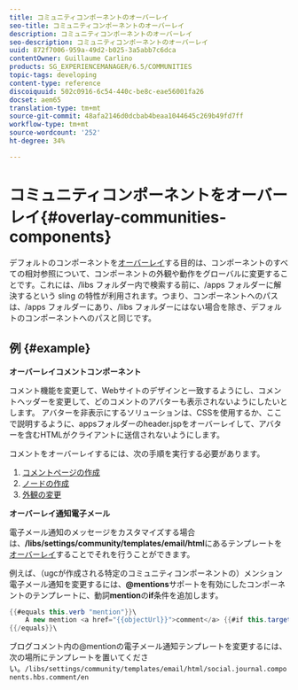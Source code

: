 ```yaml
---
title: コミュニティコンポーネントのオーバーレイ
seo-title: コミュニティコンポーネントのオーバーレイ
description: コミュニティコンポーネントのオーバーレイ
seo-description: コミュニティコンポーネントのオーバーレイ
uuid: 872f7006-959a-49d2-b025-3a5abb7c6dca
contentOwner: Guillaume Carlino
products: SG_EXPERIENCEMANAGER/6.5/COMMUNITIES
topic-tags: developing
content-type: reference
discoiquuid: 502c0916-6c54-440c-be8c-eae56001fa26
docset: aem65
translation-type: tm+mt
source-git-commit: 48afa2146d0dcbab4beaa1044645c269b49fd7ff
workflow-type: tm+mt
source-wordcount: '252'
ht-degree: 34%

---
```



# コミュニティコンポーネントをオーバーレイ{#overlay-communities-components}

デフォルトのコンポーネントを[オーバーレイ](/help/communities/client-customize.md#overlays)する目的は、コンポーネントのすべての相対参照について、コンポーネントの外観や動作をグローバルに変更することです。これには、/libs フォルダー内で検索する前に、/apps フォルダーに解決するという sling の特性が利用されます。つまり、コンポーネントへのパスは、/apps フォルダーにあり、/libs フォルダーにはない場合を除き、デフォルトのコンポーネントへのパスと同じです。

## 例 {#example}

**オーバーレイコメントコンポーネント**

コメント機能を変更して、Webサイトのデザインと一致するようにし、コメントヘッダーを変更して、どのコメントのアバターも表示されないようにしたいとします。 アバターを非表示にするソリューションは、CSSを使用するか、ここで説明するように、appsフォルダーのheader.jspをオーバーレイして、アバターを含むHTMLがクライアントに送信されないようにします。

コメントをオーバーレイするには、次の手順を実行する必要があります。

1. [コメントページの作成](/help/communities/overlay-create-comments-page.md)
1. [ノードの作成](/help/communities/overlay-create-nodes.md)
1. [外観の変更](/help/communities/overlay-alter-appearance.md)

**オーバーレイ通知電子メール**

電子メール通知のメッセージをカスタマイズする場合は、**/libs/settings/community/templates/email/html**&#x200B;にあるテンプレートを[オーバーレイ](/help/communities/client-customize.md#overlays)することでそれを行うことができます。

例えば、（ugcが作成される特定のコミュニティコンポーネントの）メンション電子メール通知を変更するには、**@mentions**&#x200B;サポートを有効にしたコンポーネントのテンプレートに、動詞&#x200B;**mention**&#x200B;の&#x200B;**if**&#x200B;条件を追加します。

```java
{{#equals this.verb "mention"}}\
    A new mention <a href="{{objectUrl}}">comment</a> {{#if this.target.properties.[jcr:title]}}to the article "{{{target.displayName}}}" {{/if}}was added by {{{user.name}}} on {{dateUtil this.published format="EEE, d MMM yyyy HH:mm:ss z"}}.\n \
{{/equals}}\
```

ブログコメント内の@mentionの電子メール通知テンプレートを変更するには、次の場所にテンプレートを置いてください。`/libs/settings/community/templates/email/html/social.journal.components.hbs.comment/en`

